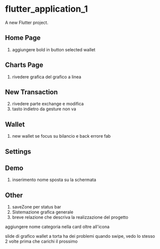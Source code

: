 # flutter_application_1

A new Flutter project.

## Home Page
1. aggiungere bold in button selected wallet
## Charts Page
1. ⁠⁠rivedere grafica del grafico a linea
## New Transaction
2. rivedere parte exchange e modifica
3. tasto indietro da gesture non va 


## Wallet
1. new wallet se focus su bilancio e back errore fab 
## Settings

## Demo
1. inserimento nome sposta su la schermata 


## Other
1. ⁠saveZone per status bar
3. Sistemazione grafica generale
4. ⁠breve relazione che descriva la realizzazione del progetto


aggiungere nome categoria nella card oltre all'icona 


slide di grafico wallet a torta ha dei problemi quando swipe, vedo lo stesso 2 volte prima che carichi il prossimo